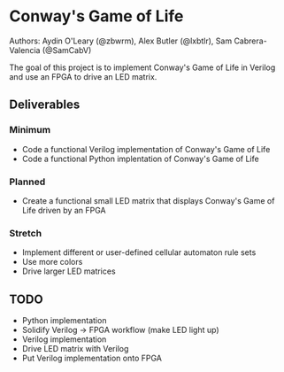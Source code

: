 # Conway's Game of Life
Authors: Aydin O'Leary (@zbwrm), Alex Butler (@lxbtlr), Sam Cabrera-Valencia (@SamCabV)

The goal of this project is to implement Conway's Game of Life in Verilog and use an FPGA to drive an LED matrix.

## Deliverables
### Minimum
 - Code a functional Verilog implementation of Conway's Game of Life
 - Code a functional Python implentation of Conway's Game of Life
### Planned
 - Create a functional small LED matrix that displays Conway's Game of Life driven by an FPGA
### Stretch
 - Implement different or user-defined cellular automaton rule sets
 - Use more colors
 - Drive larger LED matrices

## TODO
 - Python implementation
 - Solidify Verilog -> FPGA workflow (make LED light up)
 - Verilog implementation
 - Drive LED matrix with Verilog
 - Put Verilog implementation onto FPGA
